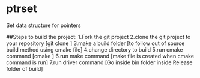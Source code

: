 # ptrset
Set data structure for pointers

##Steps to build the project:
1.Fork the git project 
2.clone the git project to your repository [git clone <git project path>] 
3.make a build folder [to follow out of source build method using cmake file]
4.change directory to build
5.run cmake command [cmake <local path to project where CMakeLists file is present>]
6.run make command [make file is created when cmake command is run]
7.run driver command [Go inside bin folder inside Release folder of build]